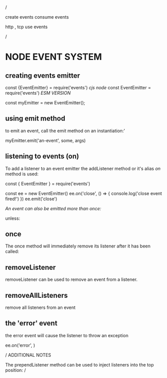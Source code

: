 /

create events
consume events

http , tcp use events

/


# NODE EVENT SYSTEM



## creating events emitter


const {EventEmitter} = require('events') *cjs node*
const EventEmitter = require('events') *ESM VERSION*

const myEmitter = new EventEmitter();


## using emit method

to emit an event, call the emit method
on an instantiation:'

myEmitter.emit('an-event', some, args)

## listening to events (on)

To add a listener to an event emitter
the addListener method or it's alias *on* method
 is used:

const { EventEmitter } = require('events')

const ee = new EventEmitter()
ee.on('close', () => { console.log('close event fired!') })
ee.emit('close')


*An event can also be emitted more than once:*

unless:

## once

The once method will immediately remove
its listener after it has been called:



## removeListener

removeListener can be used to
remove an event from a 
listener.

## removeAllListeners

remove all listeners from
an event




## the 'error' event

the error event will cause the
listener to throw an exception

ee.on('error', )




/
ADDITIONAL NOTES

The prependListener method can be
used to inject listeners into the top position:
/